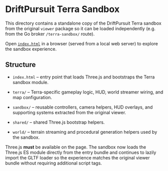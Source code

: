 # DriftPursuit Terra Sandbox

This directory contains a standalone copy of the DriftPursuit Terra sandbox from the original `viewer` package so it can be
loaded independently (e.g. from the Go broker `/terra-sandbox/` route).

Open [`index.html`](./index.html) in a browser (served from a local web server) to explore the sandbox experience.

## Structure


- `index.html` – entry point that loads Three.js and bootstraps the Terra sandbox module.

- `terra/` – Terra-specific gameplay logic, HUD, world streamer wiring, and map configuration.
- `sandbox/` – reusable controllers, camera helpers, HUD overlays, and supporting systems extracted from the original viewer.
- `shared/` – shared Three.js bootstrap helpers.
- `world/` – terrain streaming and procedural generation helpers used by the sandbox.


Three.js **must** be available on the page. The sandbox now loads the Three.js ES module directly from the entry bundle and
continues to lazily import the GLTF loader so the experience matches the original viewer bundle without requiring
additional script tags.

